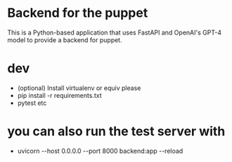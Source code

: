 # Backend for the puppet

This is a Python-based application that uses FastAPI and OpenAI's GPT-4 model to provide a backend for puppet.

# dev
- (optional) Install virtualenv or equiv please
- pip install -r requirements.txt
- pytest etc

# you can also run the test server with
- uvicorn --host 0.0.0.0 --port 8000 backend:app --reload

